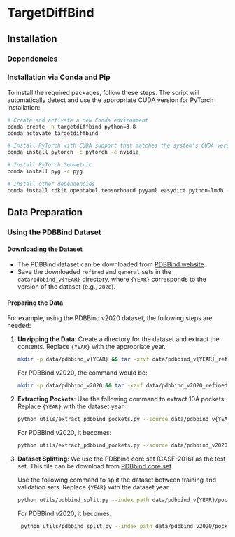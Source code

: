 # TargetDiffBind

## Installation

### Dependencies

### Installation via Conda and Pip

To install the required packages, follow these steps. The script will automatically detect and use the appropriate CUDA version for PyTorch installation:

```bash
# Create and activate a new Conda environment
conda create -n targetdiffbind python=3.8
conda activate targetdiffbind

# Install PyTorch with CUDA support that matches the system's CUDA version
conda install pytorch -c pytorch -c nvidia

# Install PyTorch Geometric
conda install pyg -c pyg

# Install other dependencies
conda install rdkit openbabel tensorboard pyyaml easydict python-lmdb -c conda-forge
```

## Data Preparation

### Using the PDBBind Dataset

#### Downloading the Dataset
- The PDBBind dataset can be downloaded from [PDBBind website](http://www.pdbbind.org.cn).
- Save the downloaded `refined` and `general` sets in the `data/pdbbind_v{YEAR}` directory, where `{YEAR}` corresponds to the version of the dataset (e.g., `2020`).

#### Preparing the Data
For example, using the PDBBind v2020 dataset, the following steps are needed:

1. **Unzipping the Data**: 
   Create a directory for the dataset and extract the contents. Replace `{YEAR}` with the appropriate year.
   ```bash
   mkdir -p data/pdbbind_v{YEAR} && tar -xzvf data/pdbbind_v{YEAR}_refined.tar.gz -C data/pdbbind_v{YEAR}
   ```
   For PDBBind v2020, the command would be:
   ```bash
   mkdir -p data/pdbbind_v2020 && tar -xzvf data/pdbbind_v2020_refined.tar.gz -C data/pdbbind_v2020
   ```

2. **Extracting Pockets**:
   Use the following command to extract 10A pockets. Replace `{YEAR}` with the dataset year.
   ```bash
   python utils/extract_pdbbind_pockets.py --source data/pdbbind_v{YEAR} --subset refined --refined_index_pkl data/pdbbind_v{YEAR}/pocket_10_refined/index.pkl
   ```
   For PDBBind v2020, it becomes:
   ```bash
   python utils/extract_pdbbind_pockets.py --source data/pdbbind_v2020 --subset refined --refined_index_pkl data/pdbbind_v2020/pocket_10_refined/index.pkl
   ```
3. **Dataset Splitting**:
   We use the PDBbind core set (CASF-2016) as the test set. This file can be download from [PDBbind core set](https://pdbbind.oss-cn-hangzhou.aliyuncs.com/download/CASF-2016.tar.gz).

   Use the following command to split the dataset between training and validation sets. Replace `{YEAR}` with the dataset year.
   ```bash
   python utils/pdbbind_split.py --index_path data/pdbbind_v{YEAR}/pocket_10_refined/index.pkl --split_mode coreset --test_path data/pdbbind_v{YEAR}/CASF-2016/coreset
   ```
   For PDBBind v2020, it becomes:
   ```bash
    python utils/pdbbind_split.py --index_path data/pdbbind_v2020/pocket_10_refined/index.pkl --split_mode coreset --test_path data/pdbbind_v2020/CASF-2016/coreset
   ```

